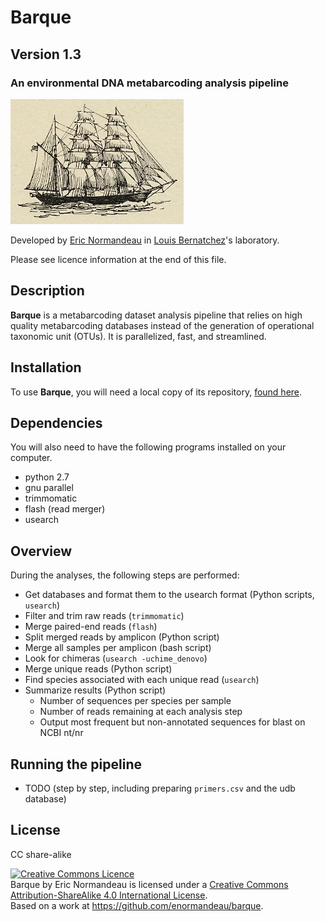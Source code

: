 # Barque

## Version 1.3

### An environmental DNA metabarcoding analysis pipeline

![Barque](https://raw.githubusercontent.com/enormandeau/barque/master/00_archive/barque_small.png)

Developed by [Eric Normandeau](https://github.com/enormandeau) in
[Louis Bernatchez](http://www.bio.ulaval.ca/louisbernatchez/presentation.htm)'s
laboratory.

Please see licence information at the end of this file.

## Description

**Barque** is a metabarcoding dataset analysis pipeline that relies on high
quality metabarcoding databases instead of the generation of operational
taxonomic unit (OTUs). It is parallelized, fast, and streamlined.

## Installation

To use **Barque**, you will need a local copy of its repository, [found here](https://github.com/enormandeau/barque).

## Dependencies

You will also need to have the following programs installed on your computer.

- python 2.7
- gnu parallel
- trimmomatic
- flash (read merger)
- usearch

## Overview

During the analyses, the following steps are performed:

- Get databases and format them to the usearch format (Python scripts, `usearch`)
- Filter and trim raw reads (`trimmomatic`)
- Merge paired-end reads (`flash`)
- Split merged reads by amplicon (Python script)
- Merge all samples per amplicon (bash script)
- Look for chimeras (`usearch -uchime_denovo`)
- Merge unique reads (Python script)
- Find species associated with each unique read (`usearch`)
- Summarize results (Python script)
  - Number of sequences per species per sample
  - Number of reads remaining at each analysis step
  - Output most frequent but non-annotated sequences for blast on NCBI nt/nr

## Running the pipeline

- TODO (step by step, including preparing `primers.csv` and the udb database)

## License
CC share-alike

<a rel="license" href="http://creativecommons.org/licenses/by-sa/4.0/"><img alt="Creative Commons Licence" style="border-width:0" src="https://i.creativecommons.org/l/by-sa/4.0/88x31.png" /></a><br /><span xmlns:dct="http://purl.org/dc/terms/" property="dct:title">Barque</span> by <span xmlns:cc="http://creativecommons.org/ns#" property="cc:attributionName">Eric Normandeau</span> is licensed under a <a rel="license" href="http://creativecommons.org/licenses/by-sa/4.0/">Creative Commons Attribution-ShareAlike 4.0 International License</a>.<br />Based on a work at <a xmlns:dct="http://purl.org/dc/terms/" href="https://github.com/enormandeau/barque" rel="dct:source">https://github.com/enormandeau/barque</a>.
